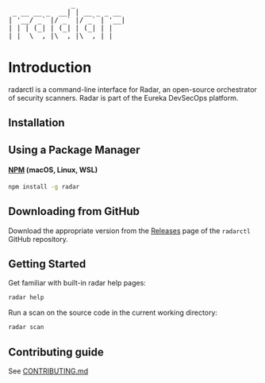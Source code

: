<pre>
               _            
 _ __ __ _  __| | __ _ _ __ 
| '__/ _` |/ _` |/ _` | '__|
| | | (_| | (_| | (_| | |   
|_|  \__,_|\__,_|\__,_|_|
</pre>

# Introduction

radarctl is a command-line interface for Radar, an open-source orchestrator of security scanners. Radar is part of the Eureka DevSecOps platform.

## Installation

## Using a Package Manager

#### [NPM](https://npmjs.com) (macOS, Linux, WSL)

```bash
npm install -g radar
```

## Downloading from GitHub

Download the appropriate version from the [Releases](https://github.com/eurekadevsecops/radarctl/releases) page of the `radarctl` GitHub repository.

## Getting Started

Get familiar with built-in radar help pages:

```bash
radar help
```

Run a scan on the source code in the current working directory:

```bash
radar scan
```

## Contributing guide

See [CONTRIBUTING.md](./CONTRIBUTING.md)
